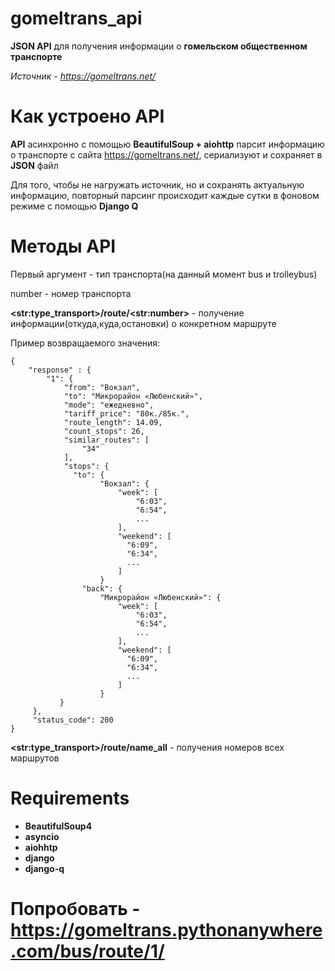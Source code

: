 # gomeltrans_api
**JSON API** для получения информации о **гомельском общественном транспорте**

*Источник - https://gomeltrans.net/*

# Как устроено API

**API** асинхронно c помощью **BeautifulSoup + aiohttp** парсит информацию о транспорте с сайта https://gomeltrans.net/, сериализуют и сохраняет в **JSON** файл

Для того, чтобы не нагружать источник, но и сохранять актуальную информацию, повторный парсинг происходит каждые сутки в фоновом режиме с помощью **Django Q**

# Методы API

Первый аргумент - тип транспорта(на данный момент bus и trolleybus)

number - номер транспорта

**\<str:type_transport\>/route/\<str:number\>** - получение информации(откуда,куда,остановки) о конкретном маршруте

Пример возвращаемого значения:
```
{
    "response" : {
        "1": {
            "from": "Вокзал",
            "to": "Микрорайон «Любенский»",
            "mode": "ежедневно",
            "tariff_price": "80к./85к.",
            "route_length": 14.09,
            "count_stops": 26,
            "similar_routes": [
                "34"
            ],
            "stops": {
              "to": {
                    "Вокзал": {
                        "week": [
                            "6:03",
                            "6:54",
                            ...
                        ],
                        "weekend": [
                          "6:09",
                          "6:34",
                          ...
                        ]
                    }
                "back": {
                    "Микрорайон «Любенский»": {
                        "week": [
                            "6:03",
                            "6:54",
                            ...
                        ],
                        "weekend": [
                          "6:09",
                          "6:34",
                          ...
                        ]
                    }
           }
     },
     "status_code": 200
}
```

**\<str:type_transport\>/route/name_all** - получения номеров всех маршрутов 

# Requirements
 - **BeautifulSoup4**
 - **asyncio**
 - **aiohhtp**
 - **django**
 - **django-q**

# Попробовать - https://gomeltrans.pythonanywhere.com/bus/route/1/



